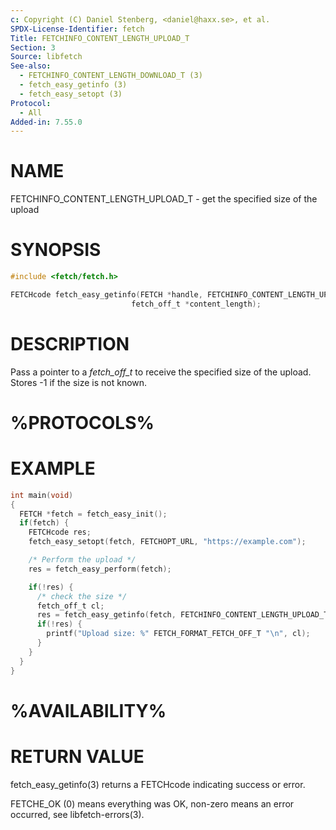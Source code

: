 ```yaml
---
c: Copyright (C) Daniel Stenberg, <daniel@haxx.se>, et al.
SPDX-License-Identifier: fetch
Title: FETCHINFO_CONTENT_LENGTH_UPLOAD_T
Section: 3
Source: libfetch
See-also:
  - FETCHINFO_CONTENT_LENGTH_DOWNLOAD_T (3)
  - fetch_easy_getinfo (3)
  - fetch_easy_setopt (3)
Protocol:
  - All
Added-in: 7.55.0
---
```


# NAME

FETCHINFO_CONTENT_LENGTH_UPLOAD_T - get the specified size of the upload

# SYNOPSIS

~~~c
#include <fetch/fetch.h>

FETCHcode fetch_easy_getinfo(FETCH *handle, FETCHINFO_CONTENT_LENGTH_UPLOAD_T,
                           fetch_off_t *content_length);
~~~

# DESCRIPTION

Pass a pointer to a *fetch_off_t* to receive the specified size of the
upload. Stores -1 if the size is not known.

# %PROTOCOLS%

# EXAMPLE

~~~c
int main(void)
{
  FETCH *fetch = fetch_easy_init();
  if(fetch) {
    FETCHcode res;
    fetch_easy_setopt(fetch, FETCHOPT_URL, "https://example.com");

    /* Perform the upload */
    res = fetch_easy_perform(fetch);

    if(!res) {
      /* check the size */
      fetch_off_t cl;
      res = fetch_easy_getinfo(fetch, FETCHINFO_CONTENT_LENGTH_UPLOAD_T, &cl);
      if(!res) {
        printf("Upload size: %" FETCH_FORMAT_FETCH_OFF_T "\n", cl);
      }
    }
  }
}
~~~

# %AVAILABILITY%

# RETURN VALUE

fetch_easy_getinfo(3) returns a FETCHcode indicating success or error.

FETCHE_OK (0) means everything was OK, non-zero means an error occurred, see
libfetch-errors(3).
